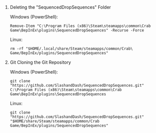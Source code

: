 1) Deleting the "SequencedDropSequences" Folder

    Windows (PowerShell):
    
       Remove-Item "C:\Program Files (x86)\Steam\steamapps\common\Crab Game\BepInEx\plugins\SequencedDropSequences" -Recurse -Force

    
    Linux:
       
       rm -rf "$HOME/.local/share/Steam/steamapps/common/Crab\ Game/BepInEx/plugins/SequencedDropSequences"



2) Git Cloning the Git Repository

    Windows (PowerShell):

       git clone "https://github.com/SlashandDash/SequencedDropSequences.git" C:\Program Files (x86)\Steam\steamapps\common\Crab Game\BepInEx\plugins\SequencedDropSequences
    

    Linux:

       git clone "https://github.com/SlashandDash/SequencedDropSequences.git" "$HOME/share/Steam/steamapps/common/Crab Game/BepInEx/plugins/SequencedDropSequences"
